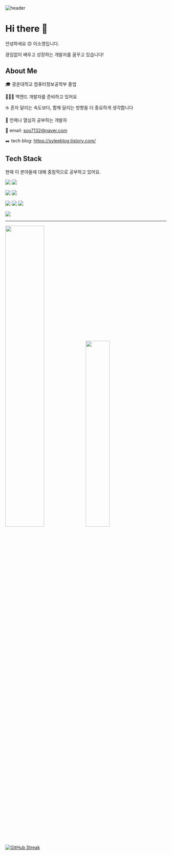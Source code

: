 <!--
**gitSoyoungLee/gitSoyoungLee** is a ✨ _special_ ✨ repository because its `README.md` (this file) appears on your GitHub profile.

Here are some ideas to get you started:

- 🔭 I’m currently working on ...
- 🌱 I’m currently learning ...
- 👯 I’m looking to collaborate on ...
- 🤔 I’m looking for help with ...
- 💬 Ask me about ...
- 📫 How to reach me: ...
- 😄 Pronouns: ...
- ⚡ Fun fact: ...
-->

![header](https://capsule-render.vercel.app/api?type=waving&color=gradient&height=300&section=header&text=Welcome%20To%20Github!&fontSize=70)

# Hi there 👋

안녕하세요 😊 이소영입니다.

끊임없이 배우고 성장하는 개발자를 꿈꾸고 있습니다!


## About Me
🎓 광운대학교 컴퓨터정보공학부 졸업

👩🏻‍💻 백엔드 개발자를 준비하고 있어요

☕ 혼자 달리는 속도보다, 함께 달리는 방향을 더 중요하게 생각합니다

💪 언제나 열심히 공부하는 개발자

📨 email: soo7132@naver.com

✒️ tech blog: https://syleeblog.tistory.com/




## Tech Stack

현재 이 분야들에 대해 중점적으로 공부하고 있어요.

<img src="https://img.shields.io/badge/java-007396?style=for-the-badge&logo=java&logoColor=white">  <img src="https://img.shields.io/badge/spring-6DB33F?style=for-the-badge&logo=spring&logoColor=white"> 

<img src="https://img.shields.io/badge/amazonaws-232F3E?style=for-the-badge&logo=amazonaws&logoColor=white"> 
<img src="https://img.shields.io/badge/Docker-2496ED?style=for-the-badge&logo=docker&logoColor=white"> 

<img src="https://img.shields.io/badge/database-007396?style=for-the-badge&logo=java&logoColor=white"> <img src="https://img.shields.io/badge/postgreSQL-4169E1?style=for-the-badge&logo=postgresql&logoColor=white"> <img src="https://img.shields.io/badge/mysql-4479A1?style=for-the-badge&logo=mysql&logoColor=white"> 

<img src="https://img.shields.io/badge/github-181717?style=for-the-badge&logo=github&logoColor=white">


---

<p align="left" width="100%">
  <img src="https://github-readme-stats.vercel.app/api?username=gitSoyoungLee" width="49%"/>
  <img src="https://github-readme-stats.vercel.app/api/top-langs/?username=gitSoyoungLee&layout=compact" width="38.5%"/>
</p>


[![GitHub Streak](https://streak-stats.demolab.com?user=gitSoyoungLee)](https://git.io/streak-stats)
